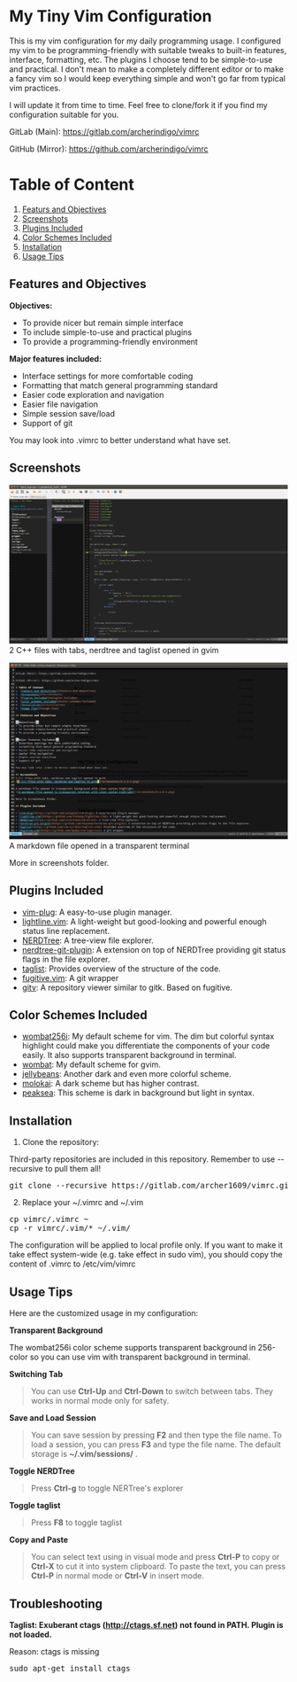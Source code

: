 # My Tiny Vim Configuration

This is my vim configuration for my daily programming usage. I configured my vim to be programming-friendly with suitable tweaks to built-in features, interface, formatting, etc. The plugins I choose tend to be simple-to-use and practical. I don't mean to make a completely different editor or to make a fancy vim so I would keep everything simple and won't go far from typical vim practices.

I will update it from time to time. Feel free to clone/fork it if you find my configuration suitable for you.

GitLab (Main): https://gitlab.com/archerindigo/vimrc

GitHub (Mirror): https://github.com/archerindigo/vimrc

# Table of Content
1. [Featurs and Objectives](#feature-and-objectives)
2. [Screenshots](#screenshots)
3. [Plugins Included](#plugins-included)
4. [Color Schemes Included](#color-schemes-included)
5. [Installation](#installation)
6. [Usage Tips](#usage-tips)

## Features and Objectives

__Objectives:__
* To provide nicer but remain simple interface
* To include simple-to-use and practical plugins
* To provide a programming-friendly environment

__Major features included:__
* Interface settings for more comfortable coding
* Formatting that match general programming standard
* Easier code exploration and navigation
* Easier file navigation
* Simple session save/load
* Support of git

You may look into .vimrc to better understand what have set.

## Screenshots
![2 C++ files with tabs, nerdtree and taglist in gvim](/screenshots/0.3.0-1.png)
2 C++ files with tabs, nerdtree and taglist opened in gvim

![A markdown file opened in transparent terminal](/screenshots/0.3.0-2.png)
A markdown file opened in a transparent terminal

More in screenshots folder.

## Plugins Included

* [vim-plug](https://github.com/junegunn/vim-plug): A easy-to-use plugin manager.
* [lightline.vim](https://github.com/itchyny/lightline.vim): A light-weight but good-looking and powerful enough status line replacement.
* [NERDTree](https://github.com/scrooloose/nerdtree): A tree-view file explorer.
* [nerdtree-git-plugin](https://github.com/Xuyuanp/nerdtree-git-plugin): A extension on top of NERDTree providing git status flags in the file explorer.
* [taglist](https://github.com/vim-scripts/taglist.vim): Provides overview of the structure of the code.
* [fugitive.vim](https://github.com/tpope/vim-fugitive): A git wrapper
* [gitv](https://github.com/gregsexton/gitv): A repository viewer similar to gitk. Based on fugitive.

## Color Schemes Included

* [wombat256i](https://github.com/dsolstad/vim-wombat256i): My default scheme for vim. The dim but colorful syntax highlight could make you differentiate the components of your code easily. It also supports transparent background in terminal.
* [wombat](https://github.com/vim-scripts/Wombat): My default scheme for gvim.
* [jellybeans](https://github.com/nanotech/jellybeans.vim): Another dark and even more colorful scheme.
* [molokai](https://github.com/tomasr/molokai): A dark scheme but has higher contrast.
* [peaksea](https://github.com/vim-scripts/peaksea): This scheme is dark in background but light in syntax.

## Installation

1. Clone the repository:

Third-party repositories are included in this repository. Remember to use --recursive to pull them all!
<pre>
git clone --recursive https://gitlab.com/archer1609/vimrc.git
</pre>

2. Replace your ~/.vimrc and ~/.vim

<pre>
cp vimrc/.vimrc ~
cp -r vimrc/.vim/* ~/.vim/
</pre>

The configuration will be applied to local profile only. If you want to make it take effect system-wide (e.g. take effect in sudo vim), you should copy the content of .vimrc to /etc/vim/vimrc

## Usage Tips

Here are the customized usage in my configuration:

__Transparent Background__

The wombat256i color scheme supports transparent background in 256-color so you can use vim with transparent background in terminal.

__Switching Tab__

> You can use __Ctrl-Up__ and __Ctrl-Down__ to switch between tabs. They works in normal mode only for safety.

__Save and Load Session__

> You can save session by pressing __F2__ and then type the file name. To load a session, you can press __F3__ and type the file name. The default storage is __~/.vim/sessions/__ .

__Toggle NERDTree__

> Press __Ctrl-g__ to toggle NERTree's explorer

__Toggle taglist__

> Press __F8__ to toggle taglist

__Copy and Paste__

> You can select text using in visual mode and press __Ctrl-P__ to copy or __Ctrl-X__ to cut it into system clipboard. To paste the text, you can press __Ctrl-P__ in normal mode or __Ctrl-V__ in insert mode.

## Troubleshooting

__Taglist: Exuberant ctags (http://ctags.sf.net) not found in PATH. Plugin is not loaded.__

Reason: ctags is missing
<pre>sudo apt-get install ctags</pre>
